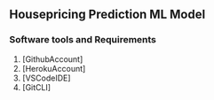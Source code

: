 ## Housepricing Prediction ML Model

### Software tools and Requirements

1. [GithubAccount]
2. [HerokuAccount]
3. [VSCodeIDE]
4. [GitCLI]


